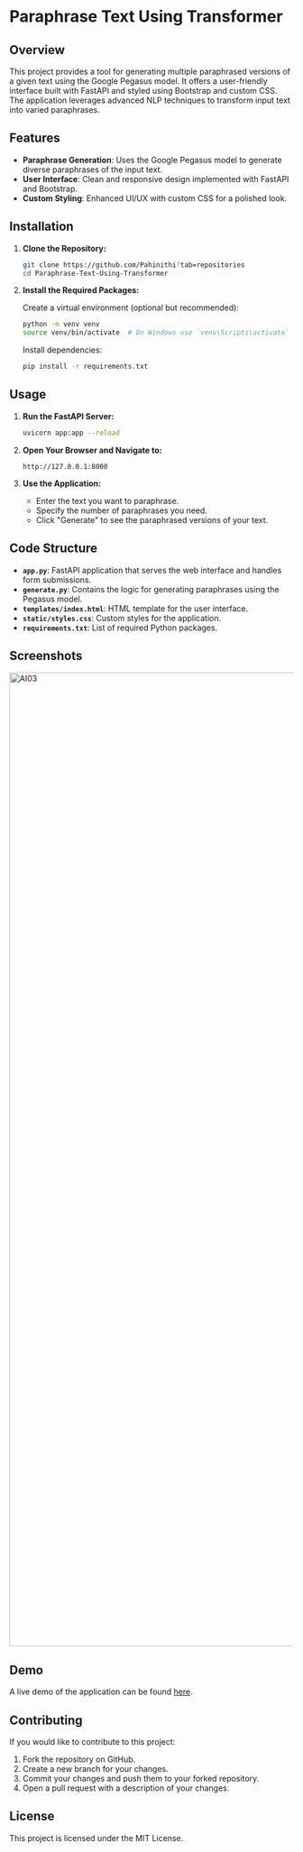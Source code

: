 # Paraphrase Text Using Transformer

## Overview

This project provides a tool for generating multiple paraphrased versions of a given text using the Google Pegasus model. It offers a user-friendly interface built with FastAPI and styled using Bootstrap and custom CSS. The application leverages advanced NLP techniques to transform input text into varied paraphrases.

## Features

- **Paraphrase Generation**: Uses the Google Pegasus model to generate diverse paraphrases of the input text.
- **User Interface**: Clean and responsive design implemented with FastAPI and Bootstrap.
- **Custom Styling**: Enhanced UI/UX with custom CSS for a polished look.

## Installation

1. **Clone the Repository:**

   ```bash
   git clone https://github.com/Pahinithi?tab=repositories
   cd Paraphrase-Text-Using-Transformer
   ```

2. **Install the Required Packages:**

   Create a virtual environment (optional but recommended):

   ```bash
   python -m venv venv
   source venv/bin/activate  # On Windows use `venv\Scripts\activate`
   ```

   Install dependencies:

   ```bash
   pip install -r requirements.txt
   ```

## Usage

1. **Run the FastAPI Server:**

   ```bash
   uvicorn app:app --reload
   ```

2. **Open Your Browser and Navigate to:**

   ```
   http://127.0.0.1:8000
   ```

3. **Use the Application:**

   - Enter the text you want to paraphrase.
   - Specify the number of paraphrases you need.
   - Click "Generate" to see the paraphrased versions of your text.

## Code Structure

- **`app.py`**: FastAPI application that serves the web interface and handles form submissions.
- **`generate.py`**: Contains the logic for generating paraphrases using the Pegasus model.
- **`templates/index.html`**: HTML template for the user interface.
- **`static/styles.css`**: Custom styles for the application.
- **`requirements.txt`**: List of required Python packages.

## Screenshots

<img width="1728" alt="AI03" src="https://github.com/user-attachments/assets/de85f6ec-90d4-49a6-b6fc-55e8bd8a36b4">


## Demo

A live demo of the application can be found [here](https://drive.google.com/file/d/1NhT2ScUhTxYvYUc3b7H1YQWUKq2MDMiM/view?usp=sharing).

## Contributing

If you would like to contribute to this project:

1. Fork the repository on GitHub.
2. Create a new branch for your changes.
3. Commit your changes and push them to your forked repository.
4. Open a pull request with a description of your changes.

## License

This project is licensed under the MIT License.

